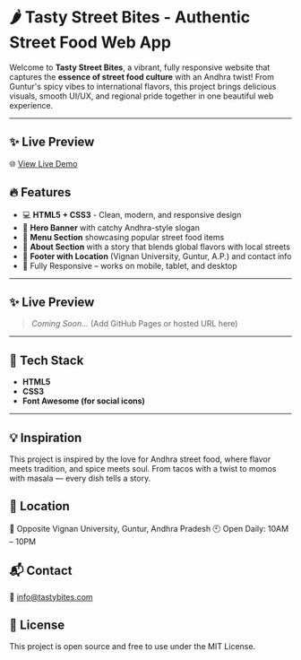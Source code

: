 # 🌶️ Tasty Street Bites - Authentic Street Food Web App

Welcome to **Tasty Street Bites**, a vibrant, fully responsive website that captures the **essence of street food culture** with an Andhra twist! From Guntur's spicy vibes to international flavors, this project brings delicious visuals, smooth UI/UX, and regional pride together in one beautiful web experience.

---
## ✨ Live Preview

🌐 [View Live Demo](https://tastybites2.netlify.app/)


## 🔥 Features

- 💻 **HTML5 + CSS3** - Clean, modern, and responsive design
- 🌇 **Hero Banner** with catchy Andhra-style slogan
- 🍲 **Menu Section** showcasing popular street food items
- 📖 **About Section** with a story that blends global flavors with local streets
- 📍 **Footer with Location** (Vignan University, Guntur, A.P.) and contact info
- 📱 Fully Responsive – works on mobile, tablet, and desktop

---

## ✨ Live Preview

> _Coming Soon..._ (Add GitHub Pages or hosted URL here)

---

## 🧪 Tech Stack

- **HTML5**
- **CSS3**
- **Font Awesome (for social icons)**

---

## 💡 Inspiration
This project is inspired by the love for Andhra street food, where flavor meets tradition, and spice meets soul. From tacos with a twist to momos with masala — every dish tells a story.

## 📍 Location
📌 Opposite Vignan University,
Guntur, Andhra Pradesh
🕙 Open Daily: 10AM – 10PM

## 📬 Contact
📧 info@tastybites.com

## 📜 License
This project is open source and free to use under the MIT License.
